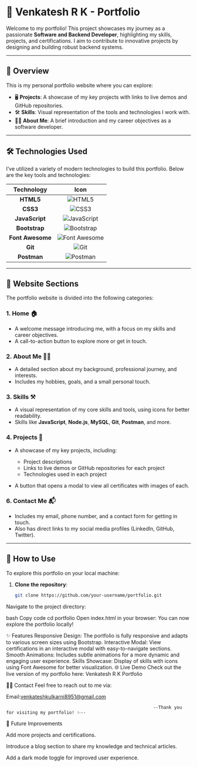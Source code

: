 
# 💼 Venkatesh R K - Portfolio

Welcome to my portfolio! This project showcases my journey as a passionate **Software and Backend Developer**, highlighting my skills, projects, and certifications. I aim to contribute to innovative projects by designing and building robust backend systems.

---

## 🌟 **Overview**

This is my personal portfolio website where you can explore:

- 🖥️ **Projects**: A showcase of my key projects with links to live demos and GitHub repositories.
- 🛠️ **Skills**: Visual representation of the tools and technologies I work with.
- 👨‍💻 **About Me**: A brief introduction and my career objectives as a software developer.

---

## 🛠️ **Technologies Used**

I’ve utilized a variety of modern technologies to build this portfolio. Below are the key tools and technologies:

| **Technology** | **Icon** |
|:--------------:|:--------:|
| **HTML5**      | ![HTML5](https://img.shields.io/badge/HTML5-E34F26?style=for-the-badge&logo=html5&logoColor=white) |
| **CSS3**       | ![CSS3](https://img.shields.io/badge/CSS3-1572B6?style=for-the-badge&logo=css3&logoColor=white) |
| **JavaScript** | ![JavaScript](https://img.shields.io/badge/JavaScript-F7DF1E?style=for-the-badge&logo=javascript&logoColor=black) |
| **Bootstrap**  | ![Bootstrap](https://img.shields.io/badge/Bootstrap-563D7C?style=for-the-badge&logo=bootstrap&logoColor=white) |
| **Font Awesome** | ![Font Awesome](https://img.shields.io/badge/Font%20Awesome-339AF0?style=for-the-badge&logo=font-awesome&logoColor=white) |
| **Git**        | ![Git](https://img.shields.io/badge/Git-F05032?style=for-the-badge&logo=git&logoColor=white) |
| **Postman**    | ![Postman](https://img.shields.io/badge/Postman-FF6C37?style=for-the-badge&logo=postman&logoColor=white) |

---

## 🧭 **Website Sections**

The portfolio website is divided into the following categories:

### 1. **Home** 🏠
- A welcome message introducing me, with a focus on my skills and career objectives.
- A call-to-action button to explore more or get in touch.

### 2. **About Me** 👨‍💻
- A detailed section about my background, professional journey, and interests.
- Includes my hobbies, goals, and a small personal touch.

### 3. **Skills** ⚒️
- A visual representation of my core skills and tools, using icons for better readability.
- Skills like **JavaScript**, **Node.js**, **MySQL**, **Git**, **Postman**, and more.

### 4. **Projects** 🚀
- A showcase of my key projects, including:
  - Project descriptions
  - Links to live demos or GitHub repositories for each project
  - Technologies used in each project
  
- A button that opens a modal to view all certificates with images of each.

### 6. **Contact Me** 📬
- Includes my email, phone number, and a contact form for getting in touch.
- Also has direct links to my social media profiles (LinkedIn, GitHub, Twitter).

---

## 🚀 **How to Use**

To explore this portfolio on your local machine:

1. **Clone the repository**:
   ```bash
   git clone https://github.com/your-username/portfolio.git
Navigate to the project directory:

bash
Copy code
cd portfolio
Open index.html in your browser: You can now explore the portfolio locally!

✨ Features
Responsive Design: The portfolio is fully responsive and adapts to various screen sizes using Bootstrap.
Interactive Modal: View certifications in an interactive modal with easy-to-navigate sections.
Smooth Animations: Includes subtle animations for a more dynamic and engaging user experience.
Skills Showcase: Display of skills with icons using Font Awesome for better visualization.
🌐 Live Demo
Check out the live version of my portfolio here: Venkatesh R K Portfolio

👨‍💻 Contact
Feel free to reach out to me via:

Email:venkateshkulkarni8951@gmail.com


                                                            --Thank you for visiting my portfolio! ✨--


📌 Future Improvements

Add more projects and certifications.

Introduce a blog section to share my knowledge and technical articles.

Add a dark mode toggle for improved user experience.
